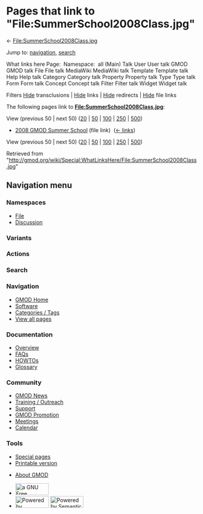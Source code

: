 <div id="mw-page-base" class="noprint">

</div>

<div id="mw-head-base" class="noprint">

</div>

<div id="content" class="mw-body" role="main">

<span id="top"></span>

<div id="mw-js-message" style="display:none;">

</div>



# <span dir="auto">Pages that link to "File:SummerSchool2008Class.jpg"</span>

<div id="bodyContent">

<div id="contentSub">

←
[File:SummerSchool2008Class.jpg](/wiki/File:SummerSchool2008Class.jpg "File:SummerSchool2008Class.jpg")

</div>

<div id="jump-to-nav" class="mw-jump">

Jump to: [navigation](#mw-navigation), [search](#p-search)

</div>

<div id="mw-content-text">

What links here Page:  Namespace:  all (Main) Talk User User talk GMOD
GMOD talk File File talk MediaWiki MediaWiki talk Template Template talk
Help Help talk Category Category talk Property Property talk Type Type
talk Form Form talk Concept Concept talk Filter Filter talk Widget
Widget talk

Filters
[Hide](/mediawiki/index.php?title=Special:WhatLinksHere/File:SummerSchool2008Class.jpg&hidetrans=1 "Special:WhatLinksHere/File:SummerSchool2008Class.jpg")
transclusions \|
[Hide](/mediawiki/index.php?title=Special:WhatLinksHere/File:SummerSchool2008Class.jpg&hidelinks=1 "Special:WhatLinksHere/File:SummerSchool2008Class.jpg")
links \|
[Hide](/mediawiki/index.php?title=Special:WhatLinksHere/File:SummerSchool2008Class.jpg&hideredirs=1 "Special:WhatLinksHere/File:SummerSchool2008Class.jpg")
redirects \|
[Hide](/mediawiki/index.php?title=Special:WhatLinksHere/File:SummerSchool2008Class.jpg&hideimages=1 "Special:WhatLinksHere/File:SummerSchool2008Class.jpg")
file links

The following pages link to
**[File:SummerSchool2008Class.jpg](/wiki/File:SummerSchool2008Class.jpg "File:SummerSchool2008Class.jpg")**:

View (previous 50 \| next 50)
([20](/mediawiki/index.php?title=Special:WhatLinksHere/File:SummerSchool2008Class.jpg&limit=20 "Special:WhatLinksHere/File:SummerSchool2008Class.jpg")
\|
[50](/mediawiki/index.php?title=Special:WhatLinksHere/File:SummerSchool2008Class.jpg&limit=50 "Special:WhatLinksHere/File:SummerSchool2008Class.jpg")
\|
[100](/mediawiki/index.php?title=Special:WhatLinksHere/File:SummerSchool2008Class.jpg&limit=100 "Special:WhatLinksHere/File:SummerSchool2008Class.jpg")
\|
[250](/mediawiki/index.php?title=Special:WhatLinksHere/File:SummerSchool2008Class.jpg&limit=250 "Special:WhatLinksHere/File:SummerSchool2008Class.jpg")
\|
[500](/mediawiki/index.php?title=Special:WhatLinksHere/File:SummerSchool2008Class.jpg&limit=500 "Special:WhatLinksHere/File:SummerSchool2008Class.jpg"))

- [2008 GMOD Summer
  School](/wiki/2008_GMOD_Summer_School "2008 GMOD Summer School") (file
  link) ‎ <span class="mw-whatlinkshere-tools">([←
  links](/mediawiki/index.php?title=Special:WhatLinksHere&target=2008+GMOD+Summer+School "Special:WhatLinksHere"))</span>

View (previous 50 \| next 50)
([20](/mediawiki/index.php?title=Special:WhatLinksHere/File:SummerSchool2008Class.jpg&limit=20 "Special:WhatLinksHere/File:SummerSchool2008Class.jpg")
\|
[50](/mediawiki/index.php?title=Special:WhatLinksHere/File:SummerSchool2008Class.jpg&limit=50 "Special:WhatLinksHere/File:SummerSchool2008Class.jpg")
\|
[100](/mediawiki/index.php?title=Special:WhatLinksHere/File:SummerSchool2008Class.jpg&limit=100 "Special:WhatLinksHere/File:SummerSchool2008Class.jpg")
\|
[250](/mediawiki/index.php?title=Special:WhatLinksHere/File:SummerSchool2008Class.jpg&limit=250 "Special:WhatLinksHere/File:SummerSchool2008Class.jpg")
\|
[500](/mediawiki/index.php?title=Special:WhatLinksHere/File:SummerSchool2008Class.jpg&limit=500 "Special:WhatLinksHere/File:SummerSchool2008Class.jpg"))

</div>

<div class="printfooter">

Retrieved from
"<http://gmod.org/wiki/Special:WhatLinksHere/File:SummerSchool2008Class.jpg>"

</div>

<div id="catlinks" class="catlinks catlinks-allhidden">

</div>

<div class="visualClear">

</div>

</div>

</div>

<div id="mw-navigation">

## Navigation menu

<div id="mw-head">



<div id="left-navigation">

<div id="p-namespaces" class="vectorTabs" role="navigation"
aria-labelledby="p-namespaces-label">

### Namespaces

- <span id="ca-nstab-image"><a href="/wiki/File:SummerSchool2008Class.jpg" accesskey="c"
  title="View the file page [c]">File</a></span>
- <span id="ca-talk"><a
  href="/mediawiki/index.php?title=File_talk:SummerSchool2008Class.jpg&amp;action=edit&amp;redlink=1"
  accesskey="t"
  title="Discussion about the content page [t]">Discussion</a></span>

</div>

<div id="p-variants" class="vectorMenu emptyPortlet" role="navigation"
aria-labelledby="p-variants-label">

### 

### Variants[](#)

<div class="menu">

</div>

</div>

</div>

<div id="right-navigation">



<div id="p-cactions" class="vectorMenu emptyPortlet" role="navigation"
aria-labelledby="p-cactions-label">

### Actions[](#)

<div class="menu">

</div>

</div>

<div id="p-search" role="search">

### Search

<div id="simpleSearch">

</div>

</div>

</div>

</div>

<div id="mw-panel">

<div id="p-logo" role="banner">

<a href="/wiki/Main_Page"
style="background-image: url(http://gmod.org/images/GMOD-cogs.png);"
title="Visit the main page"></a>

</div>

<div id="p-Navigation" class="portal" role="navigation"
aria-labelledby="p-Navigation-label">

### Navigation

<div class="body">

- <span id="n-GMOD-Home">[GMOD Home](/wiki/Main_Page)</span>
- <span id="n-Software">[Software](/wiki/GMOD_Components)</span>
- <span id="n-Categories-.2F-Tags">[Categories /
  Tags](/wiki/Categories)</span>
- <span id="n-View-all-pages">[View all
  pages](/wiki/Special:AllPages)</span>

</div>

</div>

<div id="p-Documentation" class="portal" role="navigation"
aria-labelledby="p-Documentation-label">

### Documentation

<div class="body">

- <span id="n-Overview">[Overview](/wiki/Overview)</span>
- <span id="n-FAQs">[FAQs](/wiki/Category:FAQ)</span>
- <span id="n-HOWTOs">[HOWTOs](/wiki/Category:HOWTO)</span>
- <span id="n-Glossary">[Glossary](/wiki/Glossary)</span>

</div>

</div>

<div id="p-Community" class="portal" role="navigation"
aria-labelledby="p-Community-label">

### Community

<div class="body">

- <span id="n-GMOD-News">[GMOD News](/wiki/GMOD_News)</span>
- <span id="n-Training-.2F-Outreach">[Training /
  Outreach](/wiki/Training_and_Outreach)</span>
- <span id="n-Support">[Support](/wiki/Support)</span>
- <span id="n-GMOD-Promotion">[GMOD
  Promotion](/wiki/GMOD_Promotion)</span>
- <span id="n-Meetings">[Meetings](/wiki/Meetings)</span>
- <span id="n-Calendar">[Calendar](/wiki/Calendar)</span>

</div>

</div>

<div id="p-tb" class="portal" role="navigation"
aria-labelledby="p-tb-label">

### Tools

<div class="body">

- <span id="t-specialpages"><a href="/wiki/Special:SpecialPages" accesskey="q"
  title="A list of all special pages [q]">Special pages</a></span>
- <span id="t-print"><a
  href="/mediawiki/index.php?title=Special:WhatLinksHere/File:SummerSchool2008Class.jpg&amp;printable=yes"
  rel="alternate" accesskey="p"
  title="Printable version of this page [p]">Printable version</a></span>

</div>

</div>

</div>

</div>

<div id="footer" role="contentinfo">

- <span id="footer-places-about">[About
  GMOD](/wiki/GMOD:About "GMOD:About")</span>

<!-- -->

- <span id="footer-copyrightico">[<img src="http://www.gnu.org/graphics/gfdl-logo-small.png" width="88"
  height="31" alt="a GNU Free Documentation License" />](http://www.gnu.org/licenses/fdl-1.3.html)</span>
- <span id="footer-poweredbyico">[<img src="/mediawiki/skins/common/images/poweredby_mediawiki_88x31.png"
  width="88" height="31" alt="Powered by MediaWiki" />](//www.mediawiki.org/)
  [<img
  src="/mediawiki/extensions/SemanticMediaWiki/includes/../resources/images/smw_button.png"
  width="88" height="31" alt="Powered by Semantic MediaWiki" />](https://www.semantic-mediawiki.org/wiki/Semantic_MediaWiki)</span>

<div style="clear:both">

</div>

</div>

